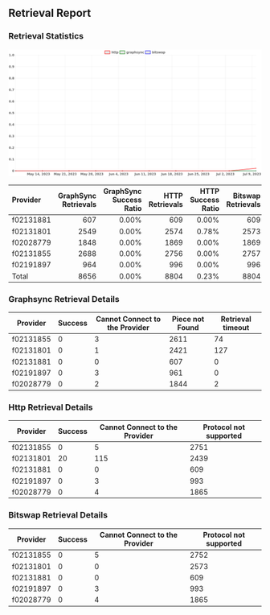 ## Retrieval Report
### Retrieval Statistics
<img src="https://raw.githubusercontent.com/data-preservation-programs/filplus-checker-assets/main/filecoin-project/filecoin-plus-large-datasets/issues/1639/1689235816634.png"/>

| Provider  | GraphSync Retrievals | GraphSync Success Ratio | HTTP Retrievals | HTTP Success Ratio | Bitswap Retrievals | Bitswap Success Ratio |
| :-------- | -------------------: | ----------------------: | --------------: | -----------------: | -----------------: | --------------------: |
| f02131881 |                  607 |                   0.00% |             609 |              0.00% |                609 |                 0.00% |
| f02131801 |                 2549 |                   0.00% |            2574 |              0.78% |               2573 |                 0.00% |
| f02028779 |                 1848 |                   0.00% |            1869 |              0.00% |               1869 |                 0.00% |
| f02131855 |                 2688 |                   0.00% |            2756 |              0.00% |               2757 |                 0.00% |
| f02191897 |                  964 |                   0.00% |             996 |              0.00% |                996 |                 0.00% |
| Total     |                 8656 |                   0.00% |            8804 |              0.23% |               8804 |                 0.00% |

### Graphsync Retrieval Details
| Provider  | Success | Cannot Connect to the Provider | Piece not Found | Retrieval timeout |
| --------- | ------- | ------------------------------ | --------------- | ----------------- |
| f02131855 | 0       | 3                              | 2611            | 74                |
| f02131801 | 0       | 1                              | 2421            | 127               |
| f02131881 | 0       | 0                              | 607             | 0                 |
| f02191897 | 0       | 3                              | 961             | 0                 |
| f02028779 | 0       | 2                              | 1844            | 2                 |

### Http Retrieval Details
| Provider  | Success | Cannot Connect to the Provider | Protocol not supported |
| --------- | ------- | ------------------------------ | ---------------------- |
| f02131855 | 0       | 5                              | 2751                   |
| f02131801 | 20      | 115                            | 2439                   |
| f02131881 | 0       | 0                              | 609                    |
| f02191897 | 0       | 3                              | 993                    |
| f02028779 | 0       | 4                              | 1865                   |

### Bitswap Retrieval Details
| Provider  | Success | Cannot Connect to the Provider | Protocol not supported |
| --------- | ------- | ------------------------------ | ---------------------- |
| f02131855 | 0       | 5                              | 2752                   |
| f02131801 | 0       | 0                              | 2573                   |
| f02131881 | 0       | 0                              | 609                    |
| f02191897 | 0       | 3                              | 993                    |
| f02028779 | 0       | 4                              | 1865                   |
